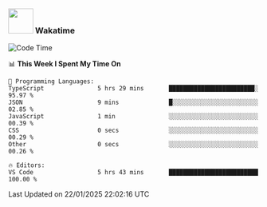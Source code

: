 ### <img src="https://media.giphy.com/media/VgCDAzcKvsR6OM0uWg/giphy.gif" width="50"> Wakatime

  <!--START_SECTION:waka-->
![Code Time](http://img.shields.io/badge/Code%20Time-1%2C475%20hrs%2027%20mins-blue)

📊 **This Week I Spent My Time On** 

```text
💬 Programming Languages: 
TypeScript               5 hrs 29 mins       ████████████████████████░   95.97 % 
JSON                     9 mins              █░░░░░░░░░░░░░░░░░░░░░░░░   02.85 % 
JavaScript               1 min               ░░░░░░░░░░░░░░░░░░░░░░░░░   00.39 % 
CSS                      0 secs              ░░░░░░░░░░░░░░░░░░░░░░░░░   00.29 % 
Other                    0 secs              ░░░░░░░░░░░░░░░░░░░░░░░░░   00.26 % 

🔥 Editors: 
VS Code                  5 hrs 43 mins       █████████████████████████   100.00 % 
```


 Last Updated on 22/01/2025 22:02:16 UTC
<!--END_SECTION:waka-->
